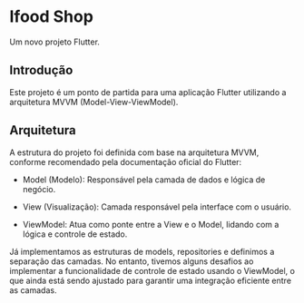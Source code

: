 # Ifood Shop

Um novo projeto Flutter.

## Introdução

Este projeto é um ponto de partida para uma aplicação Flutter utilizando a arquitetura MVVM (Model-View-ViewModel).

## Arquitetura

A estrutura do projeto foi definida com base na arquitetura MVVM, conforme recomendado pela documentação oficial do Flutter:

- Model (Modelo): Responsável pela camada de dados e lógica de negócio.

- View (Visualização): Camada responsável pela interface com o usuário.

- ViewModel: Atua como ponte entre a View e o Model, lidando com a lógica e controle de estado.

Já implementamos as estruturas de models, repositories e definimos a separação das camadas. No entanto, tivemos alguns desafios ao implementar a funcionalidade de controle de estado usando o ViewModel, o que ainda está sendo ajustado para garantir uma integração eficiente entre as camadas.
